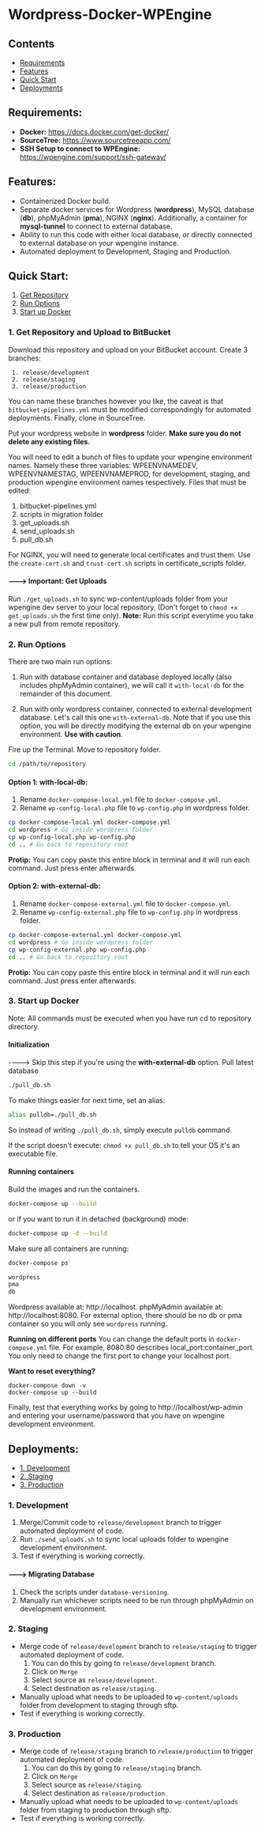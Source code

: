 


# Wordpress-Docker-WPEngine

## Contents

* [Requirements](#requirements)
* [Features](#features)
* [Quick Start](#quick-start)
* [Deployments](#deployments)

## Requirements:

* **Docker:**  https://docs.docker.com/get-docker/
* **SourceTree:** https://www.sourcetreeapp.com/
* **SSH Setup to connect to WPEngine:** https://wpengine.com/support/ssh-gateway/


## Features:

* Containerized Docker build.
* Separate docker services for Wordpress (**wordpress**), MySQL database (**db**), phpMyAdmin (**pma**), NGINX (**nginx**). Additionally, a container for **mysql-tunnel** to connect to external database.
* Ability to run this code with either local database, or directly connected to external database on your wpengine instance.
* Automated deployment to Development, Staging and Production.


## Quick Start:
 1. [Get Repository](#get-repository)
 2. [Run Options](#run-options)
 3. [Start up Docker](#start-up-docker)
### 1. Get Repository and Upload to BitBucket
Download this repository and upload on your BitBucket account.
Create 3 branches:

     1. release/development
     2. release/staging
     3. release/production

You can name these branches however you like, the caveat is that `bitbucket-pipelines.yml` must be modified correspondingly for automated deployments. Finally, clone in SourceTree.

Put your wordpress website in **wordpress** folder. **Make sure you do not delete any existing files.**

You will need to edit a bunch of files to update your wpengine environment names. Namely these three variables: WPEENVNAMEDEV, WPEENVNAMESTAG, WPEENVNAMEPROD, for development, staging, and production wpengine environment names respectively.
Files that must be edited:
 1. bitbucket-pipelines.yml
 2. scripts in migration folder
 3. get_uploads.sh
 4. send_uploads.sh
 5. pull_db.sh

For NGINX, you will need to generate local certificates and trust them.
Use the `create-cert.sh` and `trust-cert.sh` scripts in certificate_scripts folder.
#### ---> Important: Get Uploads
Run `./get_uploads.sh` to sync wp-content/uploads folder from your wpengine dev server to your local repository. (Don't forget to `chmod +x get_uploads.sh` the first time only).
**Note:** Run this script everytime you take a new pull from remote repository.

### 2. Run Options
There are two main run options:

1. Run with database container and database deployed locally (also includes phpMyAdmin container), we will call it `with-local-db` for the remainder of this document.

2. Run with only wordpress container, connected to external development database. Let's call this one `with-external-db`. Note that if you use this option, you will be directly modifying the external db on your wpengine environment. **Use with caution**.

Fire up the Terminal.
Move to repository folder.
```bash
cd /path/to/repository
```
#### **Option 1: with-local-db**:
1. Rename  `docker-compose-local.yml` file to `docker-compose.yml`.
2. Rename  `wp-config-local.php` file to `wp-config.php` in wordpress folder.
```bash
cp docker-compose-local.yml docker-compose.yml
cd wordpress # Go inside wordpress folder
cp wp-config-local.php wp-config.php
cd .. # Go back to repository root
```
**Protip:** You can copy paste this entire block in terminal and it will run each command. Just press enter afterwards.
#### **Option 2: with-external-db**:
1. Rename  `docker-compose-external.yml` file to `docker-compose.yml`.
2. Rename  `wp-config-external.php` file to `wp-config.php` in wordpress folder.
```bash
cp docker-compose-external.yml docker-compose.yml
cd wordpress # Go inside wordpress folder
cp wp-config-external.php wp-config.php
cd .. # Go back to repository root
```
**Protip:** You can copy paste this entire block in terminal and it will run each command. Just press enter afterwards.
### 3. Start up Docker
Note: All commands must be executed when you have run cd to repository directory.
#### Initialization
----> Skip this step if you're using the **with-external-db** option.
Pull latest database
```bash
./pull_db.sh
```
To make things easier for next time, set an alias:
```bash
alias pulldb=./pull_db.sh
```
So instead of writing `./pull_db.sh`, simply execute `pulldb` command.

If the script doesn't execute: `chmod +x pull_db.sh` to tell your OS it's an executable file.

#### Running containers
Build the images and run the containers.
```bash
docker-compose up --build
```
or if you want to run it in detached (background) mode:
```bash
docker-compose up -d --build
```
Make sure all containers are running:
```bash
docker-compose ps
```
```bash                                                                       
wordpress  
pma                                                  
db
```
Wordpress available at: http://localhost.
phpMyAdmin available at: http://localhost:8080.
For external option, there should be no db or pma container so you will only see `wordpress` running.

**Running on different ports**
You can change the default ports in `docker-compose.yml` file. For example, 8080:80 describes local_port:container_port. You only need to change the first port to change your localhost port.

**Want to reset everything?**
```docker
docker-compose down -v
docker-compose up --build
```

Finally, test that everything works by going to http://localhost/wp-admin and entering your username/password that you have on wpengine development environment.


## Deployments:
* [1. Development](#development)
* [2. Staging](#staging)
* [3. Production](#production)

### 1. Development

 1. Merge/Commit code to `release/development` branch to trigger automated deployment of code.
 2. Run `./send_uploads.sh` to sync local uploads folder to wpengine development environment.
 3. Test if everything is working correctly.

#### ---> Migrating Database
 1. Check the scripts under `database-versioning`.
 2. Manually run whichever scripts need to be run through phpMyAdmin on development environment.

### 2. Staging

 * Merge code of `release/development` branch to `release/staging` to trigger automated deployment of code.
	 1. You can do this by going to `release/development` branch.
	 2. Click on `Merge`
	 3. Select source as `release/development`.
	 4. Select destination as `release/staging`.
 * Manually upload what needs to be uploaded to `wp-content/uploads` folder from development to staging through sftp.
 * Test if everything is working correctly.

### 3. Production

 * Merge code of `release/staging` branch to `release/production` to trigger automated deployment of code.
	 1. You can do this by going to `release/staging` branch.
	 2. Click on `Merge`
	 3. Select source as `release/staging`.
	 4. Select destination as `release/production`.
 * Manually upload what needs to be uploaded to `wp-content/uploads` folder from staging to production through sftp.
 * Test if everything is working correctly.
